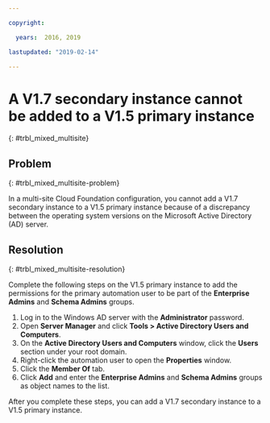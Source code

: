 ```yaml
---

copyright:

  years:  2016, 2019

lastupdated: "2019-02-14"

---
```


# A V1.7 secondary instance cannot be added to a V1.5 primary instance
{: #trbl_mixed_multisite}

## Problem
{: #trbl_mixed_multisite-problem}

In a multi-site Cloud Foundation configuration, you cannot add a V1.7 secondary instance to a V1.5 primary instance because of a discrepancy between the operating system versions on the Microsoft Active Directory (AD) server.

## Resolution
{: #trbl_mixed_multisite-resolution}

Complete the following steps on the V1.5 primary instance to add the permissions for the primary automation user to be part of the **Enterprise Admins** and **Schema Admins** groups.

1. Log in to the Windows AD server with the **Administrator** password.
2. Open **Server Manager** and click **Tools > Active Directory Users and Computers**.
4. On the **Active Directory Users and Computers** window, click the **Users** section under your root domain.
5. Right-click the automation user to open the **Properties** window.
6. Click the **Member Of** tab.
7. Click **Add** and enter the **Enterprise Admins** and **Schema Admins** groups as object names to the list.  

After you complete these steps, you can add a V1.7 secondary instance to a V1.5 primary instance.
